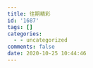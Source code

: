 ```yaml
---
title: 往期精彩
id: '1687'
tags: []
categories:
  - - uncategorized
comments: false
date: 2020-10-25 10:44:46
---
```

